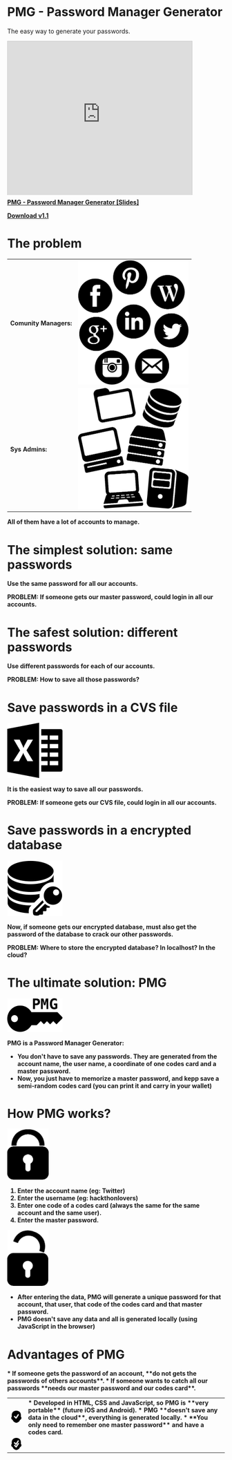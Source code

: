 PMG - Password Manager Generator
================================

The easy way to generate your passwords.

<iframe src="http://www.slideshare.net/slideshow/embed_code/31054958" width="427" height="356" frameborder="0" marginwidth="0" marginheight="0" scrolling="no" style="border:1px solid #CCC; border-width:1px 1px 0; margin-bottom:5px; max-width: 100%;" allowfullscreen> </iframe> <div style="margin-bottom:5px"> <strong> <a href="https://www.slideshare.net/asanzdiego/pmg-passwordmanagergeneratoren" title="PMG - Password Manager Generator [EN]" target="_blank">PMG - Password Manager Generator [Slides]</a> </div>

[Download v1.1](https://github.com/pasmangen/pasmangen.github.io/archive/pmg-1.1.zip)

# The problem

<table>
    <tr>
        <td>Comunity Managers:</td>
        <td><img src="./icons/comunity-managers.png" width="256" alt="Comunity Managers"></td>
    </tr>
    <tr>
        <td>Sys Admins:</td>
        <td><img src="./icons/sysadmins.png" width="256" alt="Sys Admins"></td>
    </tr>
</table>

All of them have **a lot of accounts to manage**.

# The simplest solution: same passwords

Use the same password for all our accounts.

**PROBLEM: If someone gets our master password, could login in all our accounts.**

# The safest solution: different passwords

Use different passwords for each of our accounts.

**PROBLEM: How to save all those passwords?**

# Save passwords in a CVS file

<img src="./icons/excel-3-512.png" width="128" alt="CVS File">

It is the easiest way to save all our passwords.

**PROBLEM: If someone gets our CVS file, could login in all our accounts.**

# Save passwords in a encrypted database

<img src="./icons/data-encryption-512.png" width="128" alt="Encrypted Database">

Now, if someone gets our encrypted database, must also get the password of the database to crack our other passwords.

**PROBLEM: Where to store the encrypted database? In localhost? In the cloud?**

# The ultimate solution: PMG

<img src="./img/icon-pmg-bis.png" width="128" alt="PMG - Password Manager Generator">

PMG is a **Password Manager Generator**: 
* You don't have to save any passwords. They are generated from the account name, the user name, a coordinate of one codes card and a master password. 
* Now, **you just have to memorize a master password**, and kepp save a semi-random codes card (you can print it and carry in your wallet)

# How PMG works?

<img src="./icons/padlock.png" width="96" alt="Lock">

1. Enter the **account name** (eg: Twitter) 
2. Enter the **username** (eg: hackthonlovers) 
3. Enter **one code of a codes card** (always the same for the same account and the same user). 
4. Enter the **master password**.

<img src="./icons/padlock-unlock.png" width="96" alt="Unlock">

* After entering the data, PMG **will generate a unique password** for that account, that user, that code of the codes card and that master password. 
* PMG doesn't save any data and **all is generated locally** (using JavaScript in the browser)

# Advantages of PMG

<table>
    <tr>
        <td><img src="./icons/approve-512.png" width="128" alt="Advantages 1"></td>
        <td>
* Developed in HTML, CSS and JavaScript, so PMG is **very portable** (future iOS and Android). 
* PMG **doesn't save any data in the cloud**, everything is generated locally. 
* **You only need to remember one master password** and have a codes card.
        </td>
    </tr>
    <tr>
        <td><img src="./icons/approve-512-bis.png" width="128" alt="Advantages 2"></td>
* If someone gets the password of an account, **do not gets the passwords of others accounts**.
* If someone wants to catch all our passwords **needs our master password and our codes card**.
        <td>
        </td>
    </tr>
</table>